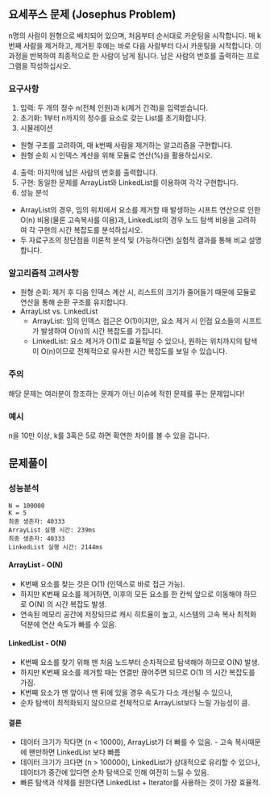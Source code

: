 ## 요세푸스 문제 (Josephus Problem)

n명의 사람이 원형으로 배치되어 있으며, 처음부터 순서대로 카운팅을 시작합니다. 매 k번째 사람을 제거하고, 제거된 후에는 바로 다음 사람부터 다시 카운팅을 시작합니다. 이 과정을 반복하여 최종적으로 한 사람이 남게 됩니다. 남은 사람의 번호를 출력하는 프로그램을 작성하십시오.

### 요구사항
1. 입력: 두 개의 정수 n(전체 인원)과 k(제거 간격)을 입력받습니다.
2. 초기화: 1부터 n까지의 정수를 요소로 갖는 List를 초기화합니다.
3. 시물레이션
  - 원형 구조를 고려하여, 매 k번째 사람을 제거하는 알고리즘을 구현합니다.
  - 원형 순회 시 인덱스 계산을 위해 모듈로 연산(%)을 활용하십시오.
4. 출력: 마지막에 남은 사람의 번호를 출력합니다.
5. 구현: 동일한 문제를 ArrayList와 LinkedList를 이용하여 각각 구현합니다.
6. 성능 분석
  - ArrayList의 경우, 임의 위치에서 요소를 제거할 때 발생하는 시프트 연산으로 인한 O(n) 비용(물론 고속복사를 이용)과, LinkedList의 경우 노드 탐색 비용을 고려하여 각 구현의 시간 복잡도를 분석하십시오.
  - 두 자료구조의 장단점을 이론적 분석 및 (가능하다면) 실험적 결과를 통해 비교 설명합니다.

### 알고리즘적 고려사항
- 원형 순회: 제거 후 다음 인덱스 계산 시, 리스트의 크기가 줄어들기 때문에 모듈로 연산을 통해 순환 구조를 유지합니다.
- ArrayList vs. LinkedList
  - ArrayList: 임의 인덱스 접근은 O(1)이지만, 요소 제거 시 인접 요소들의 시프트가 발생하여 O(n)의 시간 복잡도를 가집니다.
  - LinkedList: 요소 제거가 O(1)로 효율적일 수 있으나, 원하는 위치까지의 탐색이 O(n)이므로 전체적으로 유사한 시간 복잡도를 보일 수 있습니다.

### 주의
해당 문제는 여러분이 창조하는 문제가 아닌 이슈에 적힌 문제를 푸는 문제입니다!

### 예시
n을 10만 이상, k를 3혹은 5로 하면 확연한 차이를 볼 수 있을 겁니다.

## 문제풀이

### 성능분석
```
N = 100000
K = 5
최종 생존자: 40333
ArrayList 실행 시간: 239ms
최종 생존자: 40333
LinkedList 실행 시간: 2144ms
```

#### ArrayList - O(N)
- K번째 요소를 찾는 것은 O(1) (인덱스로 바로 접근 가능).
- 하지만 K번째 요소를 제거하면, 이후의 모든 요소를 한 칸씩 앞으로 이동해야 하므로 O(N) 의 시간 복잡도 발생.
- 연속된 메모리 공간에 저장되므로 캐시 히트율이 높고, 시스템의 고속 복사 최적화 덕분에 연산 속도가 빠를 수 있음.

#### LinkedList - O(N)
- K번째 요소를 찾기 위해 맨 처음 노드부터 순차적으로 탐색해야 하므로 O(N) 발생.
- 하지만 K번째 요소를 제거할 때는 연결만 끊어주면 되므로 O(1) 의 시간 복잡도를 가짐.
- K번째 요소가 맨 앞이나 맨 뒤에 있을 경우 속도가 다소 개선될 수 있으나,
- 순차 탐색이 최적화되지 않으므로 전체적으로 ArrayList보다 느릴 가능성이 큼.

#### 결론
- 데이터 크기가 작다면 (n < 10000), ArrayList가 더 빠를 수 있음. - 고속 복사때문에 왠만하면 LinkedList 보다 빠름
- 데이터 크기가 크다면 (n > 100000), LinkedList가 상대적으로 유리할 수 있으나, 데이터가 중간에 있다면 순차 탐색으로 인해 여전히 느릴 수 있음.
- 빠른 탐색과 삭제를 원한다면 LinkedList + Iterator를 사용하는 것이 가장 효율적.